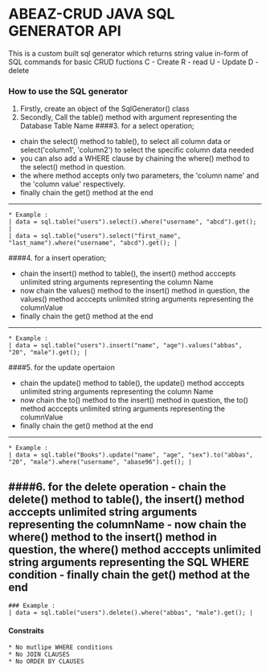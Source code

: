 # ABEAZ-CRUD JAVA SQL GENERATOR API
This is a custom built sql generator which returns string value in-form of SQL commands for basic CRUD fuctions
C - Create
R - read
U - Update
D - delete

### How to use the SQL generator

1. Firstly, create an object of the SqlGenerator() class
2. Secondly, Call the table() method with argument representing the Database Table Name
####3. for a select operation;
 - chain the select() method to table(),  to select all column data or select('column1', 'column2') to select the specific column data needed
 - you can also add a WHERE clause by chaining the where() method to the select() method in question.
 - the where method accepts only two parameters, the 'column name' and the 'column value' respectively.
 - finally chain the get() method at the end
 ----------------------------------------------------
    * Example :
    | data = sql.table("users").select().where("username", "abcd").get(); |
	| data = sql.table("users").select("first_name", "last_name").where("username", "abcd").get(); |
 
####4. for a insert operation;
 - chain the insert() method to table(),  the insert() method acccepts unlimited string arguments representing the column Name
 - now chain the values() method to the insert() method in question, the values() method acccepts unlimited string arguments representing the columnValue
 - finally chain the get() method at the end
----------------------------------------------------
    * Example :
    | data = sql.table("users").insert("name", "age").values("abbas", "20", "male").get(); |

####5. for the update opertaion
 - chain the update() method to table(),  the update() method acccepts unlimited string arguments representing the column Name
 - now chain the to() method to the insert() method in question, the to() method acccepts unlimited string arguments representing the columnValue
 - finally chain the get() method at the end
  ----------------------------------------------------
    * Example :
    | data = sql.table("Books").update("name", "age", "sex").to("abbas", "20", "male").where("username", "abase96").get(); | 

####6. for the delete operation
    - chain the delete() method to table(),  the insert() method acccepts unlimited string arguments representing the columnName
    - now chain the where() method to the insert() method in question, the where() method acccepts unlimited string arguments representing the SQL WHERE condition
    - finally chain the get() method at the end
   ----------------------------------------------------
    ### Example :
    | data = sql.table("users").delete().where("abbas", "male").get(); |    

#### Constraits
    * No mutlipe WHERE conditions
    * No JOIN CLAUSES
    * No ORDER BY CLAUSES